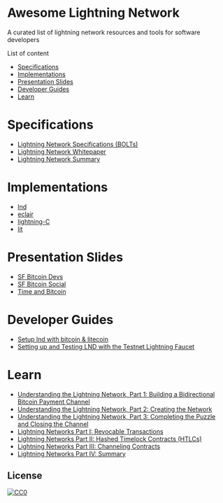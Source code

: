 Awesome Lightning Network
===============
A curated list of lightning network resources and tools for software developers

List of content

- [Specifications](#specifications)
- [Implementations](#implementations)
- [Presentation Slides](#presentation-slides)
- [Developer Guides](#developer-guides)
- [Learn](#learn)

# Specifications
* [Lightning Network Specifications (BOLTs)](https://github.com/lightningnetwork/lightning-rfc/blob/master/00-introduction.md)
* [Lightning Network Whitepaper](https://lightning.network/lightning-network-paper.pdf)
* [Lightning Network Summary](https://lightning.network/lightning-network-summary.pdf)

# Implementations
* [lnd](https://github.com/lightningnetwork/lnd)
* [eclair](https://github.com/ACINQ/eclair)
* [lightning-C](https://github.com/ElementsProject/lightning)
* [lit](https://github.com/mit-dci/lit)

# Presentation Slides
* [SF Bitcoin Devs](https://lightning.network/lightning-network.pdf)
* [SF Bitcoin Social](https://lightning.network/lightning-network-presentation-sfbitcoinsocial-2015-05-26.pdf)
* [Time and Bitcoin](https://lightning.network/lightning-network-presentation-time-2015-07-06.pdf)

# Developer Guides
* [Setup lnd with bitcoin & litecoin](http://dev.lightning.community/)
* [Setting up and Testing LND with the Testnet Lightning Faucet](http://lightning.community/lnd/faucet/2017/01/19/lightning-network-faucet/)

# Learn
* [Understanding the Lightning Network, Part 1: Building a Bidirectional Bitcoin Payment Channel](https://bitcoinmagazine.com/articles/understanding-the-lightning-network-part-building-a-bidirectional-payment-channel-1464710791/) 
* [Understanding the Lightning Network, Part 2: Creating the Network](https://bitcoinmagazine.com/articles/understanding-the-lightning-network-part-creating-the-network-1465326903/)
* [Understanding the Lightning Network, Part 3: Completing the Puzzle and Closing the Channel](https://bitcoinmagazine.com/articles/understanding-the-lightning-network-part-completing-the-puzzle-and-closing-the-channel-1466178980/)
* [Lightning Networks Part I: Revocable Transactions](https://rusty.ozlabs.org/?p=450)
* [Lightning Networks Part II: Hashed Timelock Contracts (HTLCs)](https://rusty.ozlabs.org/?p=462)
* [Lightning Networks Part III: Channeling Contracts](https://rusty.ozlabs.org/?p=467)
* [Lightning Networks Part IV: Summary](https://rusty.ozlabs.org/?p=477)

## License

[![CC0](http://i.creativecommons.org/p/zero/1.0/88x31.png)](http://creativecommons.org/publicdomain/zero/1.0/)

